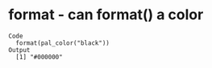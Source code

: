 # format - can format() a color

    Code
      format(pal_color("black"))
    Output
      [1] "#000000"

